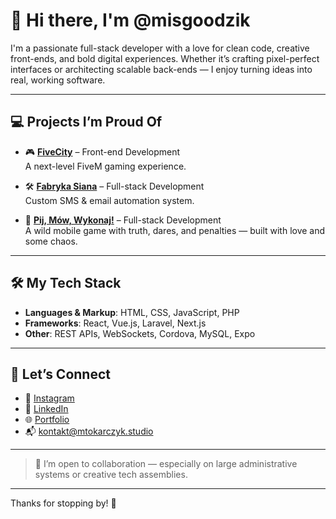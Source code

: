 # 👋 Hi there, I'm @misgoodzik

I'm a passionate full-stack developer with a love for clean code, creative front-ends, and bold digital experiences. Whether it’s crafting pixel-perfect interfaces or architecting scalable back-ends — I enjoy turning ideas into real, working software.

---

## 💻 Projects I’m Proud Of

- 🎮 **[FiveCity](https://fivecity.net)** – Front-end Development  
  A next-level FiveM gaming experience.

- 🛠 **[Fabryka Siana](https://fabrykasiana.pl)** – Full-stack Development  
  Custom SMS & email automation system.

- 🎉 **[Pij, Mów, Wykonaj!](https://pijmowwykonaj.pl)** – Full-stack Development  
  A wild mobile game with truth, dares, and penalties — built with love and some chaos.

---

## 🛠 My Tech Stack

- **Languages & Markup**: HTML, CSS, JavaScript, PHP  
- **Frameworks**: React, Vue.js, Laravel, Next.js  
- **Other**: REST APIs, WebSockets, Cordova, MySQL, Expo

---

## 🤝 Let’s Connect

- 📸 [Instagram](https://instagram.com/misgoodzik)
- 💼 [LinkedIn](https://www.linkedin.com/in/misgoodzik/)  
- 🌐 [Portfolio](https://mtokarczyk.studio)  
- 📬 [kontakt@mtokarczyk.studio](mailto:kontakt@mtokarczyk.studio)

---

> 💞️ I’m open to collaboration — especially on large administrative systems or creative tech assemblies.

---

Thanks for stopping by! 🚀
